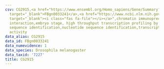 ```yaml
---
csv: CG2915,<a href="https://www.ensembl.org/Homo_sapiens/Gene/Summary?db=core;g=FBgn0033241"
  target="_blank">FBgn0033241</a>,<a href="https://www.ncbi.nlm.nih.gov/pubmed/15998452"
  target="_blank"><i class="fas fa-file"></i></a>",chromatin immunoprecipitation assay,direct
  interaction,embryo stage, high throughput transcription profiling by microarray,nucleotide
  sequence identification,nucleotide sequence identification,transcriptional regulation,down-regulates
  activity
data_alias: CG2915
data_id: FBgn0033241
data_numevidence: 1
data_species: Drosophila melanogaster
data_taxid: '7227'
title: CG2915
---
```

